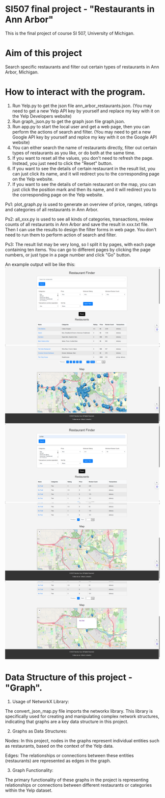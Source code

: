 # SI507 final project - "Restaurants in Ann Arbor"
This is the final project of course SI 507, University of Michigan.

# Aim of this project 
Search specific restaurants and filter out certain types of restaurants in Ann Arbor, Michigan.

# How to interact with the program.
1. Run Yelp.py to get the json file ann_arbor_restaurants.json. (You may need to get a new Yelp API key by yourself and replace my key with it on the Yelp Developers website)
2. Run graph_json.py to get the graph json file graph.json.
3. Run app.py to start the local user and get a web page, then you can perform the actions of search and filter. (You may need to get a new Google API key by yourself and replce my key with it on the Google API website)
4. You can either search the name of restaurants directly, filter out certain types of restaurants as you like, or do both at the same time.
5. If you want to reset all the values, you don't need to refresh the page. Instead, you just need to click the "Reset" button.
6. If you want to see the details of certain restaurant in the result list, you can just click its name, and it will redirect you to the corresponding page on the Yelp website.
7. If you want to see the details of certain restaurant on the map, you can just click the position mark and then its name, and it will redirect you to the corresponding page on the Yelp website.

Ps1: plot_graph.py is used to generate an overview of price, ranges, ratings and categories of all restaurants in Ann Arbor.

Ps2: all_xxx.py is used to see all kinds of categories, transactions, review counts of all restaurants in Ann Arbor and save the result in xxx.txt file. Then I can use the results to design the filter forms in web page. You don't need to run them to perform action of search and filter.

Ps3: The result list may be very long, so I split it by pages, with each page containing ten items. You can go to different pages by clicking the page numbers, or just type in a page number and click "Go" button.

An example output will be like this:
![example1](output/1.png)
![example2](output/2.png)
![example3](output/3.png)
![example4](output/4.png)
![example5](output/5.png)

# Data Structure of this project - "Graph".
1. Usage of NetworkX Library:

The convert_json_map.py file imports the networkx library. This library is specifically used for creating and manipulating complex network structures, indicating that graphs are a key data structure in this project.

2. Graphs as Data Structures:

Nodes: In this project, nodes in the graphs represent individual entities such as restaurants, based on the context of the Yelp data.

Edges: The relationships or connections between these entities (restaurants) are represented as edges in the graph.

3. Graph Functionality:

The primary functionality of these graphs in the project is representing relationships or connections between different restaurants or categories within the Yelp dataset.


